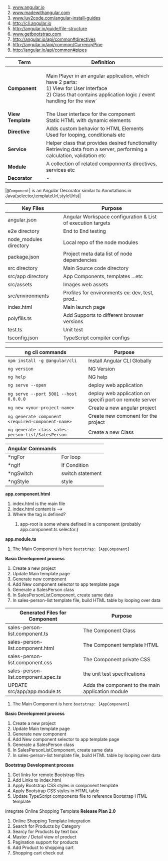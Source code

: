 1. www.angular.io
2. www.madewithangular.com
3. www.luv2code.com/angular-install-guides
4. http://cli.angular.io
5. http://angular.io/guide/file-structure
6. www.getbootstrap.com
7. http://angular.io/api/common#directives
8. http://angular.io/api/common/CurrencyPipe
9. http://angular.io/api/common#pipes

|Term|Definition|
---|---|
| **Component** |  <p>     Main Player in an angular application, which have 2 parts: </br> 1) View for User Interface </br>2) Class that contains application logic / event handling for the view`</p>|
| **View Template** |The User interface for the component </br> Static HTML with dynamic elements|
| **Directive** |Adds custom behavior to HTML Elements </br> Used for looping, conditionals etc|
| **Service** |Helper class that provides desired functionality </br> Retrieving data from a server, performing a calculation, validation etc|
| **Module** |A collection of related componnents directives, services etc|
|**Decorator**|-|


|`@Component`| is an Angular Decorator similar to Annotations in Java(selector,templateUrl,styleUrls)|






|Key Files|Purpose|
---|---|
|angular.json|Angular Workspace configuration & List of execution targets|
|e2e directory|End to End testing|
|node_modules directory|Local repo of the node modules|
|package.json|Project meta data list of node dependencies|
|src directory|Main Source code directory|
|src/app directory|App Components, templates ...etc|
|src/assets|Images web assets|
|src/environments|Profiles for environments ex: dev, test, prod..|
|index.html|Main launch page|
|polyfills.ts| Add Supports to different browser versions|
|test.ts|Unit test|
|tsconfig.json|TypeScript compiler configs|



|ng cli commands|Purpose|
---|---|
|`npm install -g @angular/cli`  | Install Angular CLI Globally|
|`ng version`| NG Version|
|`ng help`|NG help|
|`ng serve --open`| deploy web application|
|`ng serve --port 5001 --host 0.0.0.0`| deploy web application on specifi port on remote server|
|`ng new <your-project-name>`| Create a new angular project|
|`ng generate component <required-component-name>`| Create new comonent for the project|
|`ng generate class sales-person-list/SalesPerson`|Create a new Class|

|Angular Commands||
---|---
|*ngFor| For loop|
|*ngIf| If Condition|
|*ngSwitch| switch statement|
|*ngStyle| style|


**app.component.html**


1. index.html is the main file  
2. index.html content is --> <app-root></app-root>
3. Where the <app-root> tag is defined?
   1. app-root is some where defined in a component (probably app.component.ts selector:)


**app.module.ts**

1. The Main Component is here `bootstrap: [AppComponent]`


**Basic Development process**
1. Create a new project
2. Update Main template page
3. Generate new component
4. Add New component selector to app template page
5. Generate a SalesPerson class
6. In SalesPersonListComponent, create same data
7. In sales-person-list template file, build HTML table by looping over data

|Generated Files for Component|Purpose|
 ---|---|
  |sales-person-list.component.ts|The Component Class|
  |sales-person-list.component.html|The Component template HTML|
  |sales-person-list.component.css|The Component private CSS|
  |sales-person-list.component.spec.ts|the unit test specifications|
  |UPDATE src/app/app.module.ts|Adds the component to the main application module|

1. The Main Component is here `bootstrap: [AppComponent]`


**Basic Development process**
1. Create a new project
2. Update Main template page
3. Generate new component
4. Add New component selector to app template page
5. Generate a SalesPerson class
6. In SalesPersonListComponent, create same data
7. In sales-person-list template file, build HTML table by looping over data


**Bootstrap Development process**
1. Get links for remote Bootstrap files
2. Add Links to index.html
3. Apply Bootstrap CSS styles in component template
4. Apply Bootstrap CSS styles in HTML table
5. Update TypeScript components file to reference Bootstrap HTML template


Integrate Online Shopping Template
**Release Plan 2.0**
1. Online Shopping Template Integration
2. Search for Products by Category
3. Searcy for Products by text box
4. Master / Detail view of product
5. Pagination support for products
6. Add Product to shopping cart
7. Shopping cart check out
  
  
  
